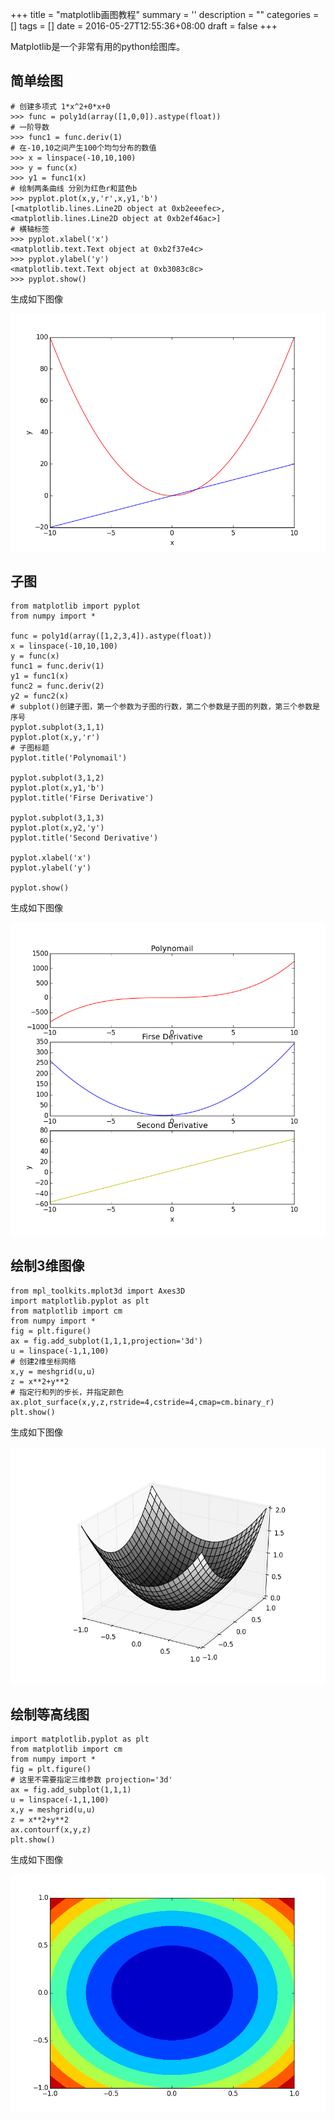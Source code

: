 
+++
title = "matplotlib画图教程"
summary = ''
description = ""
categories = []
tags = []
date = 2016-05-27T12:55:36+08:00
draft = false
+++

 Matplotlib是一个非常有用的python绘图库。
## 简单绘图

    # 创建多项式 1*x^2+0*x+0
    >>> func = poly1d(array([1,0,0]).astype(float))
    # 一阶导数
    >>> func1 = func.deriv(1)
    # 在-10,10之间产生100个均匀分布的数值
    >>> x = linspace(-10,10,100)
    >>> y = func(x)
    >>> y1 = func1(x)
    # 绘制两条曲线 分别为红色r和蓝色b
    >>> pyplot.plot(x,y,'r',x,y1,'b')
    [<matplotlib.lines.Line2D object at 0xb2eeefec>, <matplotlib.lines.Line2D object at 0xb2ef46ac>]
    # 横轴标签
    >>> pyplot.xlabel('x')
    <matplotlib.text.Text object at 0xb2f37e4c>
    >>> pyplot.ylabel('y')
    <matplotlib.text.Text object at 0xb3083c8c>
    >>> pyplot.show()

生成如下图像

![](../../images/2016/05/figure_1.png)

## 子图

    from matplotlib import pyplot
    from numpy import *

    func = poly1d(array([1,2,3,4]).astype(float))
    x = linspace(-10,10,100)
    y = func(x)
    func1 = func.deriv(1)
    y1 = func1(x)
    func2 = func.deriv(2)
    y2 = func2(x)
    # subplot()创建子图，第一个参数为子图的行数，第二个参数是子图的列数，第三个参数是序号
    pyplot.subplot(3,1,1)
    pyplot.plot(x,y,'r')
    # 子图标题
    pyplot.title('Polynomail')

    pyplot.subplot(3,1,2)
    pyplot.plot(x,y1,'b')
    pyplot.title('Firse Derivative')

    pyplot.subplot(3,1,3)
    pyplot.plot(x,y2,'y')
    pyplot.title('Second Derivative')

    pyplot.xlabel('x')
    pyplot.ylabel('y')

    pyplot.show()

生成如下图像

![](../../images/2016/05/figure_2.png)

## 绘制3维图像

    from mpl_toolkits.mplot3d import Axes3D
    import matplotlib.pyplot as plt
    from matplotlib import cm
    from numpy import *
    fig = plt.figure()
    ax = fig.add_subplot(1,1,1,projection='3d')
    u = linspace(-1,1,100)
    # 创建2维坐标网络
    x,y = meshgrid(u,u)
    z = x**2+y**2
    # 指定行和列的步长，并指定颜色
    ax.plot_surface(x,y,z,rstride=4,cstride=4,cmap=cm.binary_r)
    plt.show()

生成如下图像

![](../../images/2016/05/figure_3.png)

## 绘制等高线图

    import matplotlib.pyplot as plt
    from matplotlib import cm
    from numpy import *
    fig = plt.figure()
    # 这里不需要指定三维参数 projection='3d'
    ax = fig.add_subplot(1,1,1)
    u = linspace(-1,1,100)
    x,y = meshgrid(u,u)
    z = x**2+y**2
    ax.contourf(x,y,z)
    plt.show()

生成如下图像

![](../../images/2016/05/figure_4.png)

